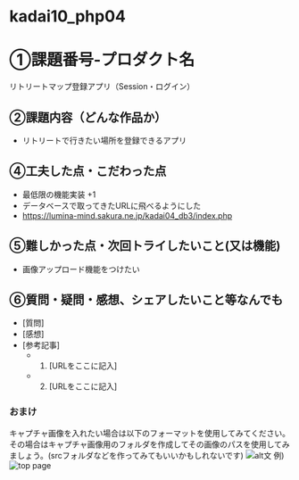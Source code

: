 # kadai10_php04
# ①課題番号-プロダクト名

リトリートマップ登録アプリ（Session・ログイン）

## ②課題内容（どんな作品か）

- リトリートで行きたい場所を登録できるアプリ

## ④工夫した点・こだわった点

- 最低限の機能実装 +1
- データベースで取ってきたURLに飛べるようにした
- https://lumina-mind.sakura.ne.jp/kadai04_db3/index.php

## ⑤難しかった点・次回トライしたいこと(又は機能)

- 画像アップロード機能をつけたい

## ⑥質問・疑問・感想、シェアしたいこと等なんでも

- [質問]
- [感想]
- [参考記事]
  - 1. [URLをここに記入]
  - 2. [URLをここに記入]

### おまけ

キャプチャ画像を入れたい場合は以下のフォーマットを使用してみてください。その場合はキャプチャ画像用のフォルダを作成してその画像のパスを使用してみましょう。(srcフォルダなどを作ってみてもいいかもしれないです)
![alt文](画像URL)
例)
![top page](./src/capture1.png)
